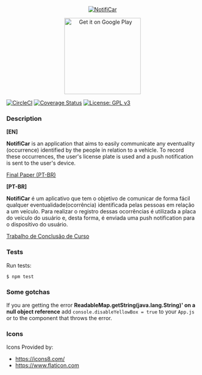 <p align="center">
    <a href="https://github.com/NotifiCar/NotifiCar">
        <img alt="NotifiCar" title="NotifiCar" src="https://raw.githubusercontent.com/wiki/NotifiCar/NotifiCar/imgs/logotype_primary.png">
    </a>
</p>

<p align="center">
    <a href='https://play.google.com/store/apps/details?id=com.jldevs.notificar&pcampaignid=MKT-Other-global-all-co-prtnr-py-PartBadge-Mar2515-1'>
        <img alt='Get it on Google Play' src='https://play.google.com/intl/en_us/badges/images/generic/en_badge_web_generic.png' width="200"/>
    </a>
</p>

[![CircleCI](https://circleci.com/gh/NotifiCar/NotifiCar.svg?style=shield)](https://circleci.com/gh/NotifiCar/NotifiCar) [![Coverage Status](https://coveralls.io/repos/github/NotifiCar/NotifiCar/badge.svg?branch=master)](https://coveralls.io/github/NotifiCar/NotifiCar?branch=master) [![License: GPL v3](https://img.shields.io/badge/License-GPL%20v3-blue.svg)](https://www.gnu.org/licenses/gpl-3.0) 

### Description

**[EN]**

**NotifiCar** is an application that aims to easily communicate any eventuality (occurrence) identified by the people in relation to a vehicle. To record these occurrences, the user's license plate is used and a push notification is sent to the user's device.

[Final Paper (PT-BR)](https://pt.overleaf.com/project/5bb402872f41841ebbaa0330/output/output.pdf?compileGroup=standard&clsiserverid=clsi-pre-emp-0zs0&popupDownload=true)

**[PT-BR]**

**NotifiCar** é um aplicativo que tem o objetivo de comunicar de forma fácil qualquer eventualidade(ocorrência) identificada pelas pessoas em relação a um veículo. Para realizar o registro dessas ocorrências é utilizada a placa do veículo do usuário e, desta forma, é enviada uma push notification para o dispositivo do usuário.

[Trabalho de Conclusão de Curso](https://pt.overleaf.com/project/5bb402872f41841ebbaa0330/output/output.pdf?compileGroup=standard&clsiserverid=clsi-pre-emp-0zs0&popupDownload=true)

### Tests

Run tests:

```
$ npm test
```

### Some gotchas

If you are getting the error **ReadableMap.getString(java.lang.String)' on a null object reference** add ````console.disableYellowBox = true```` to your ```App.js``` or to the component that throws the error.

### Icons

Icons Provided by:
- https://icons8.com/
- https://www.flaticon.com
